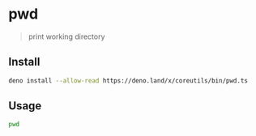 # pwd

> print working directory

## Install

```sh
deno install --allow-read https://deno.land/x/coreutils/bin/pwd.ts
```

## Usage

```sh
pwd
```
